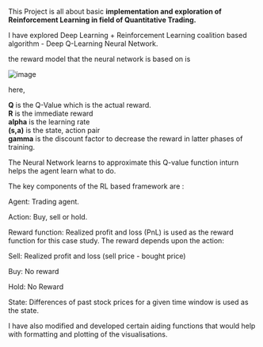 This Project is all about basic <b>implementation and exploration of Reinforcement Learning in field of Quantitative Trading.</b>

I have explored Deep Learning + Reinforcement Learning coalition based algorithm -  Deep Q-Learning Neural Network.

the reward model that the neural network is based on is

![image](https://github.com/BD1634/Trading_Strategies_Using_RL/assets/97423675/a1c46455-8550-40e2-b4b0-88f7e7d5b037)

here,

<b>Q</b> is the Q-Value which is the actual reward.<br>
<b>R</b> is the immediate reward <br>
<b>alpha</b> is the learning rate<br>
<b>(s,a)</b>  is the state, action pair <br>
<b>gamma</b> is the discount factor to decrease the reward in latter phases of training.<br>

The Neural Network learns to approximate this Q-value function inturn helps the agent learn what to do.

The key components of the RL based framework are :

Agent: Trading agent.

Action: Buy, sell or hold.

Reward function: Realized profit and loss (PnL) is used as the reward function for this case study. The reward depends upon the action:

Sell: Realized profit and loss (sell price - bought price)

Buy: No reward

Hold: No Reward

State: Differences of past stock prices for a given time window is used as the state.

I have also modified and developed certain aiding functions that would help with formatting and plotting of the visualisations.

